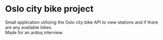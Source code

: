 # Oslo city bike project
Small application utilizing the Oslo city bike API to view stations and if there are any available bikes. <br/>
Made for an ardoq interview.
